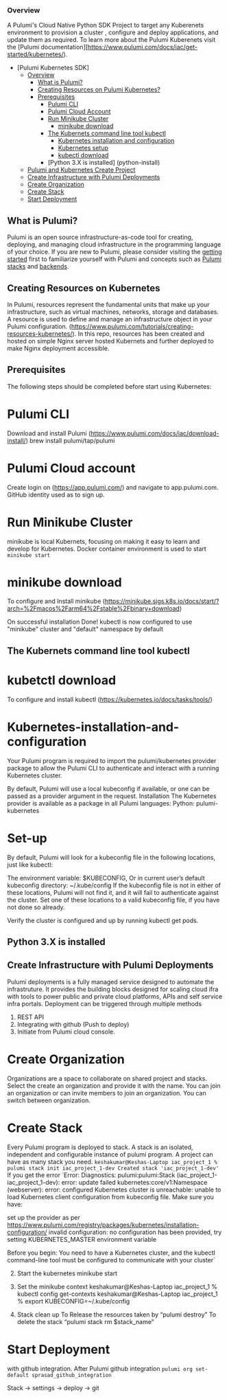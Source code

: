 ### Overview

A Pulumi's Cloud Native Python SDK Project to target any Kuberenets environment to provision a cluster , configure and deploy applications, and update them as required.
To learn more about the Pulumi Kuberenets visit the [Pulumi documentation][https://www.pulumi.com/docs/iac/get-started/kubernetes/).

- [Pulumi Kubernetes SDK]
  - [Overview](#overview)
    - [What is Pulumi?](#what-is-pulumi)
    - [Creating Resources on Pulumi Kubernetes?](#creating-resources-on-kubernetes)
    - [Prerequisites](#prerequisites)
      - [Pulumi CLI](pulumi-cli)
      - [Pulumi Cloud Account](pulumi-cloud-account)
      - [Run Minikube Cluster](run-minikube-cluster)
        - [minikube download](minikube-download)
      - [The Kubernets command line tool kubectl](The-Kubernets-command-line-tool-kubectl)
        - [Kubernetes installation and configuration](Kubernetes-installation-and-configuration)
        - [Kubernetes setup](kubernetes-setup)
        - [kubectl download](kubectl-download)
      - [Python 3.X is installed] (python-install) 
  - [Pulumi and Kubernetes Create Project](Pulumi-and-Kubernetes-Create-Project)
  - [Create Infrastructure with Pulumi Deployments](Create-Infrastructure-with-Pulumi-Deployments)
  - [Create Organization](Create-Organization)
  - [Create Stack](Create-Stack)
  - [Start Deployment](Start-Deployment)
    
## What is Pulumi?

Pulumi is an open source infrastructure-as-code tool for creating, deploying, and managing cloud infrastructure in the programming language of your choice. If you are new to Pulumi, please consider visiting the [getting started](https://www.pulumi.com/docs/get-started/) first to familiarize yourself with Pulumi and concepts such as [Pulumi stacks](https://www.pulumi.com/docs/intro/concepts/stack/) and [backends](https://www.pulumi.com/docs/intro/concepts/state/).

## Creating Resources on Kubernetes

In Pulumi, resources represent the fundamental units that make up your infrastructure, such as virtual machines, networks, storage and databases. A resource is used to define and manage an infrastructure object in your Pulumi configuration. (https://www.pulumi.com/tutorials/creating-resources-kubernetes/). In this repo, resources has been created and hosted on simple Nginx server hosted Kubernets and further deployed to make Nginx deployment accessible. 

## Prerequisites

The following steps should be completed before start using Kubernetes:

# Pulumi CLI

Download and install Pulumi (https://www.pulumi.com/docs/iac/download-install/)
brew install pulumi/tap/pulumi 

# Pulumi Cloud account
Create login on (https://app.pulumi.com/) and navigate to app.pulumi.com. 
GitHub identity used as to sign up. 

# Run Minikube Cluster
minikube is local Kubernets, focusing on making it easy to learn and develop for Kubernetes.
Docker container environment is used to start ```minikube start```

# minikube download
To configure and Install minikube
(https://minikube.sigs.k8s.io/docs/start/?arch=%2Fmacos%2Farm64%2Fstable%2Fbinary+download)

On successful installation
Done! kubectl is now configured to use "minikube" cluster and "default" namespace by default

## The Kubernets command line tool kubectl
# kubetctl download
To configure and install kubectl
(https://kubernetes.io/docs/tasks/tools/)

# Kubernetes-installation-and-configuration
Your Pulumi program is required to import the pulumi/kubernetes provider package to allow the Pulumi CLI to authenticate and interact with a running Kubernetes cluster.

By default, Pulumi will use a local kubeconfig if available, or one can be passed as a provider argument in the request.
Installation
The Kubernetes provider is available as a package in all Pulumi languages:
Python: pulumi-kubernetes

# Set-up
By default, Pulumi will look for a kubeconfig file in the following locations, just like kubectl:

The environment variable: $KUBECONFIG,
Or in current user’s default kubeconfig directory: ~/.kube/config
If the kubeconfig file is not in either of these locations, Pulumi will not find it, and it will fail to authenticate against the cluster. Set one of these locations to a valid kubeconfig file, if you have not done so already.

Verify the cluster is configured and up by running kubectl get pods.
## Python 3.X is installed
## Create Infrastructure with Pulumi Deployments
Pulumi deployments is a fully managed service designed to automate the infrastruture. It provides the building blocks designed for scaling cloud ifra with tools to power public and private cloud platforms, APIs and self service infra portals. Deployment can be triggered through multiple methods
1. REST API
2. Integrating with github (Push to deploy)
3. Initiate from Pulumi cloud console.

# Create Organization
Organizations are a space to collaborate on shared project and stacks.
Select the create an organization and provide it with the name.
You can join an organization or can invite members to join an organization.
You can switch between organization.

# Create Stack
Every Pulumi program is deployed to stack. A stack is an isolated, independent and configurable instance of pulumi program.
A project can have as many stack you need. 
`keshakumar@Keshas-Laptop iac_project_1 % pulumi stack init iac_project_1-dev
Created stack 'iac_project_1-dev'
` 
If you get the error 
`Error:
Diagnostics:
  pulumi:pulumi:Stack (iac_project_1-iac_project_1-dev):
    error: update failed
  kubernetes:core/v1:Namespace (webserver):
    error: configured Kubernetes cluster is unreachable: unable to load Kubernetes client configuration from kubeconfig file. Make sure you have:
    
  set up the provider as per https://www.pulumi.com/registry/packages/kubernetes/installation-configuration/
  invalid configuration: no configuration has been provided, try setting KUBERNETES_MASTER environment variable

Before you begin: You need to have a Kubernetes cluster, and the kubectl command-line tool must be configured to communicate with your cluster`

2. Start the kubernetes
   minikube start
3. Set the minikube context
keshakumar@Keshas-Laptop iac_project_1 % kubectl config get-contexts
keshakumar@Keshas-Laptop iac_project_1 % export KUBECONFIG=~/.kube/config

4. Stack clean up
To Release the resources taken by “pulumi destroy”
To delete the stack “pulumi stack rm $stack_name”

# Start Deployment
with github integration. After Pulumi github integration
`pulumi org set-default sprasad_github_integration`

Stack → settings → deploy → git 




